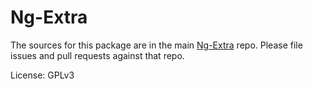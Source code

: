 Ng-Extra
=======

The sources for this package are in the main [Ng-Extra](https://github.com/gnucoop/ng-extra) repo. Please file issues and pull requests against that repo.

License: GPLv3